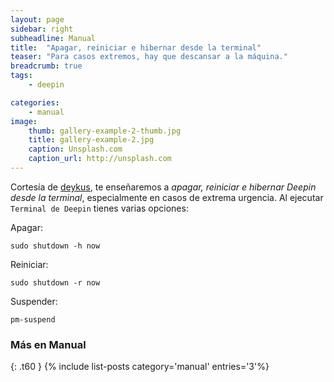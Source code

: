 ```yaml
---
layout: page
sidebar: right
subheadline: Manual
title:  "Apagar, reiniciar e hibernar desde la terminal"
teaser: "Para casos extremos, hay que descansar a la máquina."
breadcrumb: true
tags:
    - deepin

categories:
    - manual
image:
    thumb: gallery-example-2-thumb.jpg
    title: gallery-example-2.jpg
    caption: Unsplash.com
    caption_url: http://unsplash.com
---
```

Cortesía de [deykus](http://softwaredykus.blogspot.pe/2013/01/apagar-reiniciar-suspender-y-hibernar.html), te enseñaremos a *apagar, reiniciar e hibernar Deepin desde la terminal*, especialmente en casos de extrema urgencia. Al ejecutar `Terminal de Deepin` tienes varias opciones:
<!--more-->

Apagar:

~~~
sudo shutdown -h now
~~~

Reiniciar:

~~~
sudo shutdown -r now
~~~

Suspender:

~~~
pm-suspend
~~~

### Más en Manual
{: .t60 }
{% include list-posts category='manual' entries='3'%}
